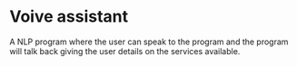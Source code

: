 # Voive assistant

A NLP program where the user can speak to the program and the program will talk back giving the user details on the services available.
